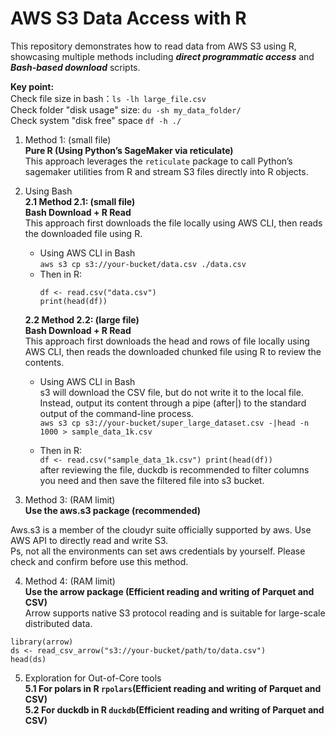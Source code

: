 # AWS S3 Data Access with R
This repository demonstrates how to read data from AWS S3 using R, showcasing multiple methods including **_direct programmatic access_** and **_Bash-based download_** scripts.<br>

**Key point:** <br>
Check file size in bash：`ls -lh large_file.csv` <br>
Check folder "disk usage" size: `du -sh my_data_folder/`<br>
Check system "disk free" space `df -h ./`<br>

1. Method 1: (small file)<br>
**Pure R (Using Python’s SageMaker via reticulate)** <br>
This approach leverages the `reticulate` package to call Python’s sagemaker utilities from R and stream S3 files directly into R objects.<br>


2. Using Bash <br>
**2.1 Method 2.1: (small file)<br>**
**Bash Download + R Read** <br>
This approach first downloads the file locally using AWS CLI, then reads the downloaded file using R.<br>

     - Using AWS CLI in Bash<br>
   `aws s3 cp s3://your-bucket/data.csv ./data.csv` <br>
     - Then in R:<br>
          ```
          df <- read.csv("data.csv")
          print(head(df)) 
          ```
          
     <t>**2.2 Method 2.2: (large file)<br>**
     <t>**Bash Download + R Read** <br>
     This approach first downloads the head and rows of file locally using AWS CLI, then reads the downloaded chunked file using R to review the contents.<br>

     - Using AWS CLI in Bash<br>
          s3 will download the CSV file, but do not write it to the local file. Instead, output its content through a pipe (after|) to the standard output of the command-line process. <br>
        `aws s3 cp s3://your-bucket/super_large_dataset.csv -|head -n 1000 > sample_data_1k.csv`<br>
     
     - Then in R:<br>
               ```
               df <- read.csv("sample_data_1k.csv")
               print(head(df)) 
               ```
     <br> after reviewing the file, duckdb is recommended to filter columns you need and then save the filtered file into s3 bucket.<br>


3. Method 3: (RAM limit) <br>
**Use the aws.s3 package (recommended)** <br>

Aws.s3 is a member of the cloudyr suite officially supported by aws. Use AWS API to directly read and write S3. <br>
Ps, not all the environments can set aws credentials by yourself. Please check and confirm before use this method.<br>


4. Method 4: (RAM limit) <br>
**Use the arrow package (Efficient reading and writing of Parquet and CSV)<br>**
Arrow supports native S3 protocol reading and is suitable for large-scale distributed data.<br>
```
library(arrow)
ds <- read_csv_arrow("s3://your-bucket/path/to/data.csv")
head(ds)
```

5. Exploration for Out-of-Core tools <br>
**5.1 For polars in R `rpolars`(Efficient reading and writing of Parquet and CSV) <br>**
**5.2 For duckdb in R `duckdb`(Efficient reading and writing of Parquet and CSV)<br>**
